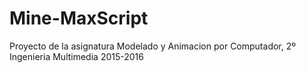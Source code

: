 # Mine-MaxScript

Proyecto de la asignatura Modelado y Animacion por Computador, 2º Ingenieria Multimedia 2015-2016

